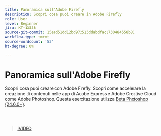 ```yaml
---
title: Panoramica sull'Adobe Firefly
description: Scopri cosa puoi creare in Adobe Firefly
role: User
level: Beginner
jira: KT-13528
source-git-commit: 15ead51dd12bd972513ddabdfac1730484558b81
workflow-type: tm+mt
source-wordcount: '53'
ht-degree: 0%

---
```


# Panoramica sull&#39;Adobe Firefly

Scopri cosa puoi creare con Adobe Firefly. Scopri come accelerare la creazione di contenuti nelle app di Adobe Express e Adobe Creative Cloud come Adobe Photoshop. Questa esercitazione utilizza [Beta Photoshop (24.6.0+)](https://helpx.adobe.com/x-productkb/global/creative-cloud-beta.html).

<br> 

>[!VIDEO](https://video.tv.adobe.com/v/3420929?quality=12&learn=on&hidetitle=true)
